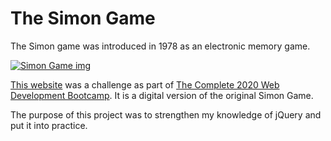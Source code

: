 # The Simon Game

The Simon game was introduced in 1978 as an electronic memory game.

[![Simon Game img](https://i.ytimg.com/vi/1Yqj76Q4jJ4/maxresdefault.jpg)](https://youtu.be/1Yqj76Q4jJ4)

[This website](https://deej4y.github.io/theSimonGame/) was a challenge as part of [The Complete 2020 Web Development Bootcamp](https://www.udemy.com/course/the-complete-web-development-bootcamp/). It is a digital version of the original Simon Game.

The purpose of this project was to strengthen my knowledge of jQuery and put it into practice.
